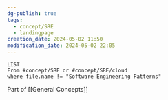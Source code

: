 ```yaml
---
dg-publish: true
tags:
  - concept/SRE
  - landingpage
creation_date: 2024-05-02 11:50
modification_date: 2024-05-02 22:05
---
```

```dataview
LIST
From #concept/SRE or #concept/SRE/cloud 
where file.name != "Software Engineering Patterns"
```

Part of [[General Concepts]]
